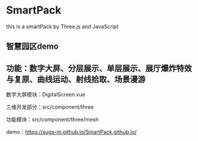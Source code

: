 # SmartPack
this is a smartPack by Three.js and JavaScript

智慧园区demo
---
功能：数字大屏、分层展示、单层展示、展厅爆炸特效与复原、曲线运动、射线拾取、场景漫游
---
数字大屏模块：DigitalScreen.vue

三维开发部分：src/component/three

功能模块：src/component/three/mesh

demo：https://sugs-m.github.io/SmartPack.github.io/
